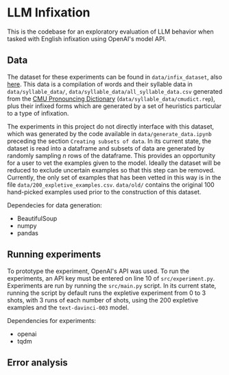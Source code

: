 # LLM Infixation

This is the codebase for an exploratory evaluation of LLM behavior when tasked with English infixation using OpenAI's model API.

## Data

The dataset for these experiments can be found in `data/infix_dataset`, also [here](https://docs.google.com/spreadsheets/d/1-eyzKrxogjObyHk8BfMmvmC2zWkwzdXNWeTwhUZSDV4/edit?usp=sharing).
This data is a compilation of words and their syllable data in `data/syllable_data/`, `data/syllable_data/all_syllable_data.csv` generated from the [CMU Pronouncing Dictionary](http://www.speech.cs.cmu.edu/cgi-bin/cmudict) (`data/syllable_data/cmudict.rep`), plus their infixed forms which are generated by a set of heuristics particular to a type of infixation.

The experiments in this project do not directly interface with this dataset, which was generated by the code available in `data/generate_data.ipynb` preceding the section `Creating subsets of data`.
In its current state, the dataset is read into a dataframe and subsets of data are generated by randomly sampling $n$ rows of the dataframe. 
This provides an opportunity for a user to vet the examples given to the model.
Ideally the dataset will be reduced to exclude uncertain examples so that this step can be removed.
Currently, the only set of examples that has been vetted in this way is in the file `data/200_expletive_examples.csv`.
`data/old/` contains the original 100 hand-picked examples used prior to the construction of this dataset.

Dependecies for data generation:
- BeautifulSoup
- numpy
- pandas

## Running experiments

To prototype the experiment, OpenAI's API was used. 
To run the experiments, an API key must be entered on line 10 of `src/experiment.py`.
Experiments are run by running the `src/main.py` script.
In its current state, running the script by default runs the expletive experiment from 0 to 3 shots, with 3 runs of each number of shots, using the 200 expletive examples and the `text-davinci-003` model.

Dependencies for experiments:
- openai
- tqdm

## Error analysis